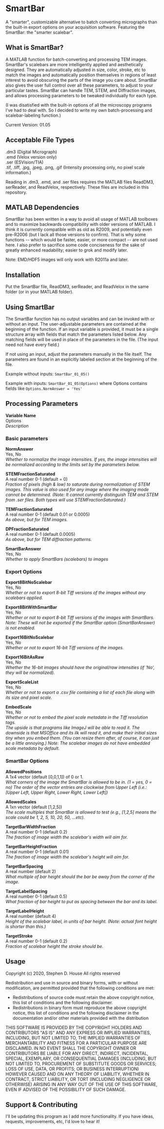# SmartBar

A "smarter", customizable alternative to batch converting micrographs than the built-in export options on your acquisition software. Featuring the SmartBar: the "smarter scalebar".

## What is SmartBar?

A MATLAB function for batch-converting and processing TEM images. SmartBar's scalebars are more intelligently applied and aesthetically designed. They are automatically adjusted in size, color, stroke, etc to match the images and automatically position themselves in regions of least interest to avoid obscuring the parts of the image you care about. SmartBar also gives the user full control over all these parameters, to adjust to your particular tastes. SmartBar can handle TEM, STEM, and Diffraction images, and allows processing parameters to be tweaked individually for each type.

(I was disatisfied with the built-in options of all the microscopy programs I've had to deal with. So I decided to write my own batch-processing and scalebar-labeling function.)

Current Version: 01.05

## Acceptable File Types

.dm3 (Digital Micrograph)\
.emd (Velox version only)\
.ser (ESVision/TIA)\
.tif, .tiff, .jpg, .jpeg, .png, .gif (Intensity processing only, no pixel scale information.)

Reading in .dm3, .emd, and .ser files requires the MATLAB files ReadDM3, serReader, and ReadVelox, respectively. These files are included in this repository.

## MATLAB Dependencies

SmartBar has been written in a way to avoid all usage of MATLAB toolboxes and to maximize backwards compatibility with older versions of MATLAB. I think it is currently compatible with as old as R2009, and potentially even pre-R2006 (but I lack all those versions to confirm). That is why some functions -- which would be faster, easier, or more compact -- are not used here. I also prefer to sacrifice some code conciseness for the sake of greatly enhanced readability; easier to grok and modify later.

Note: EMD/HDF5 images will only work with R2011a and later.

## Installation
Put the SmartBar file, ReadDM3, serReader, and ReadVelox in the same folder (or in your MATLAB folder).

## Using SmartBar

The SmartBar function has no output variables and can be invoked with or without an input. The user-adjustable parameters are contained at the beginning of the function. If an input variable is provided, it must be a single structure array with fields that match the parameters listed below. Any matching fields will be used in place of the parameters in the file. (The input need not have every field.)

If not using an input, adjust the parameters manually in the file itself. The parameters are found in an explicitly labeled section at the beginning of the file.

Example without inputs:
`SmartBar_01_05()`

Example with inputs:
`SmartBar_01_05(Options)`
where Options contains fields like 
`Options.NormAnswer = 'Yes' `

## Processing Parameters
**Variable Name**\
Options\
_Description_

### Basic parameters
**NormAnswer**\
Yes, No\
_Whether to normalize the image intensities. If yes, the image intensities will be normalized according to the limits set by the parameters below._

**STEMFractionSaturated**\
A real number 0-1 (default = 0)\
_Fraction of pixels (high & low) to saturate during normalization of STEM images. This value is also used for any image where the imaging mode cannot be determined._
_(Note: It cannot currently distinguish TEM and STEM from .ser files. Both types will use _STEMFractionSaturated_.)_

**TEMFractionSaturated**\
A real number 0-1 (default 0.01 or 0.0005)\
_As above, but for TEM images._

**DPFractionSaturated**\
A real number 0-1 (default 0.0005)\
_As above, but for TEM diffraction patterns._

**SmartBarAnswer**\
Yes, No\
_Whether to apply SmartBars (scalebars) to images_

### Export Options
**Export8BitNoScalebar**\
Yes, No\
_Whether or not to export 8-bit Tiff versions of the images without any scalebars applied._

**Export8BitWithSmartBar**\
Yes, No\
_Whether or not to export 8-bit Tiff versions of the images with SmartBars. Note: These will not be exported if the SmartBar option (SmartBarAnswer) is not enabled._

**Export16BitNoScalebar**\
Yes, No\
_Whether or not to export 16-bit Tiff versions of the images._

**Export16BitAsRaw**\
Yes, No\
_Whether the 16-bit images should have the original/raw intensities (if 'No', they will be normalized)._

**ExportScaleList**\
Yes, No\
_Whether or not to export a .csv file containing a list of each file along with its size and pixel scale._

**EmbedScale**\
Yes, No\
_Whether or not to embed the pixel scale metadata in the Tiff resolution tags._\
_The upside is that programs like ImageJ will be able to read it. The downside is that MSOffice and its ilk will read it, and make their initial sizes tiny when you embed them. (You can resize them after, of course, it can just be a little annoying.) Note: The scalebar images do not have embedded scale metadata by default._

### SmartBar Options
**AllowedPositions**\
A 1x4 vector (default [0,0,1,1]) of 0 or 1.\
_What corners of the image the SmartBar is allowed to be in. (1 = yes, 0 = no) The order of the vector entries are clockwise from Upper Left (i.e.: [Upper Left, Upper Right, Lower Right, Lower Left])_

**AllowedScales**\
A 1xn vector (default [1,2,5])\
_The scale multiples that SmartBar is allowed to test (e.g., [1,2,5] means the scale could be 1, 2, 5, 10, 20, 50, ...etc)._

**TargetBarWidthFraction**\
A real number 0-1 (default 0.2)\
_The fraction of image width the scalebar's width will aim for._

**TargetBarHeightFraction**\
A real number 0-1 (default 0.01)\
_The fraction of image width the scalebar's height will aim for._

**TargetBarSpacing**\
A real number (default 2)\
_What multiple of bar height should the bar be away from the corner of the image._

**TargetLabelSpacing**\
A real number 0-1 (default 0.5)\
_What fraction of bar height to put as spacing between the bar and its label._

**TargetLabelHeight**\
A real number (default 4)\
_Height of the scalebar label, in units of bar height. (Note: actual font height is shorter than this.)_

**TargetStroke**\
A real number 0-1 (default 0.2)\
_Fraction of scalebar height the stroke should be._

## Usage
Copyright (c) 2020, Stephen D. House
All rights reserved

Redistribution and use in source and binary forms, with or without modification, are permitted provided that the following conditions are met:

- Redistributions of source code must retain the above copyright notice, this list of conditions and the following disclaimer.
- Redistributions in binary form must reproduce the above copyright notice, this list of conditions and the following disclaimer in the documentation and/or other materials provided with the distribution
  
THIS SOFTWARE IS PROVIDED BY THE COPYRIGHT HOLDERS AND CONTRIBUTORS "AS IS" AND ANY EXPRESS OR IMPLIED WARRANTIES, INCLUDING, BUT NOT LIMITED TO, THE IMPLIED WARRANTIES OF MERCHANTABILITY AND FITNESS FOR A PARTICULAR PURPOSE ARE DISCLAIMED. IN NO EVENT SHALL THE COPYRIGHT OWNER OR CONTRIBUTORS BE LIABLE FOR ANY DIRECT, INDIRECT, INCIDENTAL, SPECIAL, EXEMPLARY, OR CONSEQUENTIAL DAMAGES (INCLUDING, BUT NOT LIMITED TO, PROCUREMENT OF SUBSTITUTE GOODS OR SERVICES; LOSS OF USE, DATA, OR PROFITS; OR BUSINESS INTERRUPTION) HOWEVER CAUSED AND ON ANY THEORY OF LIABILITY, WHETHER IN CONTRACT, STRICT LIABILITY, OR TORT (INCLUDING NEGLIGENCE OR OTHERWISE) ARISING IN ANY WAY OUT OF THE USE OF THIS SOFTWARE, EVEN IF ADVISED OF THE POSSIBILITY OF SUCH DAMAGE.

## Support & Contributing
I'll be updating this program as I add more functionality. If you have ideas, requests, improvements, etc, I'd love to hear it! 
